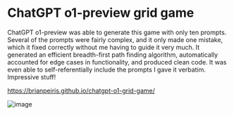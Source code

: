 # ChatGPT o1-preview grid game

ChatGPT o1-preview was able to generate this game with only ten prompts. Several of the prompts were fairly complex, and it only made one mistake, which it fixed correctly without me having to guide it very much. It generated an efficient breadth-first path finding algorithm, automatically accounted for edge cases in functionality, and produced clean code. It was even able to self-referentially include the prompts I gave it verbatim. Impressive stuff!

https://brianpeiris.github.io/chatgpt-o1-grid-game/

![image](https://github.com/user-attachments/assets/5e067012-c897-47c8-96ce-bbb237801d74)
